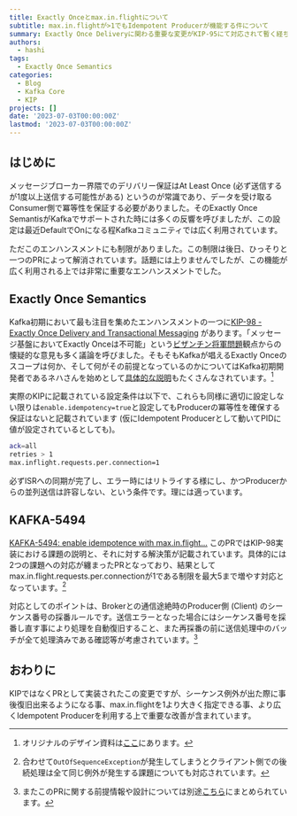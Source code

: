 ```yaml
---
title: Exactly Onceとmax.in.flightについて
subtitle: max.in.flightが>1でもIdempotent Producerが機能する件について
summary: Exactly Once Deliveryに関わる重要な変更がKIP-95にて対応されて暫く経ちます。仕組み上Producer側の並列送信数は1に設定する必要がありましたが、後日のエンハンスメントで最大5まで対応出来る事になっています。
authors:
  - hashi
tags:
  - Exactly Once Semantics
categories: 
  - Blog
  - Kafka Core
  - KIP
projects: []
date: '2023-07-03T00:00:00Z'
lastmod: '2023-07-03T00:00:00Z'
---
```

## はじめに
メッセージブローカー界隈でのデリバリー保証はAt Least Once (必ず送信するが1度以上送信する可能性がある) というのが常識であり、データを受け取るConsumer側で冪等性を保証する必要がありました。そのExactly Once SemantisがKafkaでサポートされた時には多くの反響を呼びましたが、この設定は最近DefaultでOnになる程Kafkaコミュニティでは広く利用されています。

ただこのエンハンスメントにも制限がありました。この制限は後日、ひっそりと一つのPRによって解消されています。話題には上りませんでしたが、この機能が広く利用される上では非常に重要なエンハンスメントでした。

## Exactly Once Semantics
Kafka初期において最も注目を集めたエンハンスメントの一つに[KIP-98 - Exactly Once Delivery and Transactional Messaging](https://cwiki.apache.org/confluence/display/KAFKA/KIP-98+-+Exactly+Once+Delivery+and+Transactional+Messaging) があります。「メッセージ基盤においてExactly Onceは不可能」という[ビザンチン将軍問題](https://ja.wikipedia.org/wiki/%E3%83%93%E3%82%B6%E3%83%B3%E3%83%81%E3%83%B3%E5%B0%86%E8%BB%8D%E5%95%8F%E9%A1%8C)観点からの懐疑的な意見も多く議論を呼びました。そもそもKafkaが唱えるExactly Onceのスコープは何か、そして何がその前提となっているのかについてはKafka初期開発者であるネハさんを始めとして[具体的な説明](https://www.confluent.io/blog/exactly-once-semantics-are-possible-heres-how-apache-kafka-does-it/)もたくさんなされています。[^1]

実際のKIPに記載されている設定条件は以下で、これらも同様に適切に設定しない限りは```enable.idempotency=true```と設定してもProducerの冪等性を確保する保証はないと記載されています (仮にIdempotent Producerとして動いてPIDに値が設定されているとしても)。
```bash
ack=all
retries > 1
max.inflight.requests.per.connection=1
```
必ずISRへの同期が完了し、エラー時にはリトライする様にし、かつProducerからの並列送信は許容しない、という条件です。理には適っています。

## KAFKA-5494
[KAFKA-5494: enable idempotence with max.in.flight...](https://github.com/apache/kafka/pull/3743) このPRではKIP-98実装における課題の説明と、それに対する解決策が記載されています。具体的には2つの課題への対応が纏まったPRとなっており、結果としてmax.in.flight.requests.per.connectionが1である制限を最大5まで増やす対応となっています。[^2]

対応としてのポイントは、Brokerとの通信途絶時のProducer側 (Client) のシーケンス番号の採番ルールです。送信エラーとなった場合にはシーケンス番号を採番し直す事により処理を自動復旧すること、また再採番の前に送信処理中のバッチが全て処理済みである確認等が考慮されています。[^3]

## おわりに
KIPではなくPRとして実装されたこの変更ですが、シーケンス例外が出た際に事後復旧出来るようになる事、max.in.flightを1より大きく指定できる事、より広くIdempotent Producerを利用する上で重要な改善が含まれています。

[^1]: オリジナルのデザイン資料は[ここ](https://docs.google.com/document/d/11Jqy_GjUGtdXJK94XGsEIK7CP1SnQGdp2eF0wSw9ra8/)にあります。 
[^2]: 合わせて```OutOfSequenceException```が発生してしまうとクライアント側での後続処理は全て同じ例外が発生する課題についても対応されています。
[^3]: またこのPRに関する前提情報や設計については別途[こちら](https://docs.google.com/document/d/1EBt5rDfsvpK6mAPOOWjxa9vY0hJ0s9Jx9Wpwciy0aVo/edit)にまとめられています。





